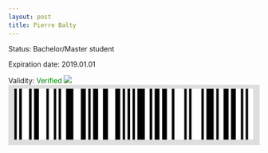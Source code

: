 ```yaml
---
layout: post
title: Pierre Balty
---
```


Status: Bachelor/Master student

Expiration date: 2019.01.01

Validity: <font color="green"> Verified</font> 
![](/members/img/Pierre_Balty.png)
![](/members/img/bar.png)

